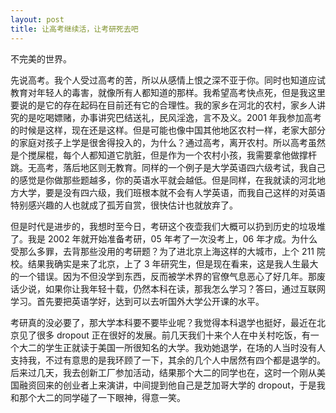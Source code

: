 ```yaml
---
layout: post
title: 让高考继续活，让考研死去吧
---
```



不完美的世界。

先说高考。我个人受过高考的苦，所以从感情上恨之深不亚于你。同时也知道应试教育对年轻人的毒害，就像所有人都知道的那样。我希望高考快点死，但是我这里要说的是它的存在起码在目前还有它的合理性。我的家乡在河北的农村，家乡人讲究的是吃喝嫖赌，办事讲究巴结送礼，民风淫逸，言不及义。2001 年我参加高考的时候是这样，现在还是这样。但是可能也像中国其他地区农村一样，老家大部分的家庭对孩子上学是很舍得投入的，为什么？通过高考，离开农村。所以高考虽然是个搅屎棍，每个人都知道它肮脏，但是作为一个农村小孩，我需要拿他做撑杆跳。无高考，落后地区则无教育。同样的一个例子是大学英语四六级考试，我自己的感觉是你做那些题越多，你的英语水平就会越低。但是同样，在我就读的河北地方大学，要是没有四六级，我们班根本就不会有人学英语，而我自己这样的对英语特别感兴趣的人也就成了孤芳自赏，很快估计也就放弃了。

但是时代是进步的，我想时至今日，考研这个夜壶我们大概可以扔到历史的垃圾堆了。我是 2002 年就开始准备考研，05 年考了一次没考上，06 年才成。为什么受那么多罪，去背那些没用的考研题？为了进北京上海这样的大城市，上个 211 院校。结果我确实是来了北京，上了 3 年研究生，但是现在看来，这是我人生最大的一个错误。因为不但没学到东西，反而被学术界的官僚气息恶心了好几年。那废话少说，如果你让我年轻十载，仍然本科在读，那我怎么学习？答曰，通过互联网学习。首先要把英语学好，达到可以去听国外大学公开课的水平。

考研真的没必要了，那大学本科要不要毕业呢？我觉得本科退学也挺好，最近在北京见了很多 dropout 正在很好的发展。前几天我们十来个人在中关村吃饭，有一个大二的学生正就读于美国一所很知名的大学。我劝她退学，在场的人当时没有人支持我，不过有意思的是我环顾了一下，其余的几个人中居然有四个都是退学的。后来过几天，我去创新工厂参加活动，结果那个大二的同学也在，这时一个刚从美国融资回来的创业者上来演讲，中间提到他自己是芝加哥大学的 dropout，于是我和那个大二的同学碰了一下眼神，得意一笑。
</section>
